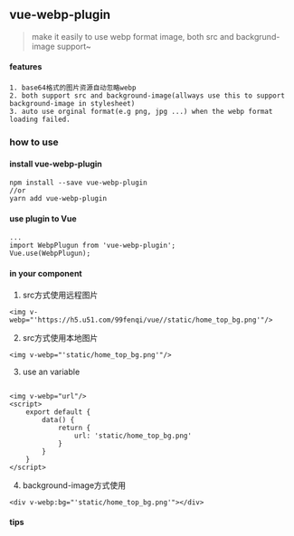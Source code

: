 ## vue-webp-plugin

> make it easily to use webp format image, both src and backgrund-image support~

#### features
    1. base64格式的图片资源自动忽略webp
    2. both support src and background-image(allways use this to support background-image in stylesheet)
    3. auto use orginal format(e.g png, jpg ...) when the webp format loading failed.

### how to use
#### install vue-webp-plugin
```
npm install --save vue-webp-plugin
//or
yarn add vue-webp-plugin
```
#### use plugin to Vue
```
...
import WebpPlugun from 'vue-webp-plugin';
Vue.use(WebpPlugun);
```
#### in your component 

1. src方式使用远程图片
```
<img v-webp="'https://h5.u51.com/99fenqi/vue//static/home_top_bg.png'"/>
```
2. src方式使用本地图片
```
<img v-webp="'static/home_top_bg.png'"/>
```
3. use an variable
```

<img v-webp="url"/>
<script>
    export default {
        data() {
            return {
                url: 'static/home_top_bg.png'
            }
        }
    }
</script>
```

4. background-image方式使用
```
<div v-webp:bg="'static/home_top_bg.png'"></div>
```

#### tips
